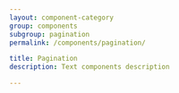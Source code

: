 ```yaml
---
layout: component-category
group: components
subgroup: pagination
permalink: /components/pagination/

title: Pagination
description: Text components description

---
```

